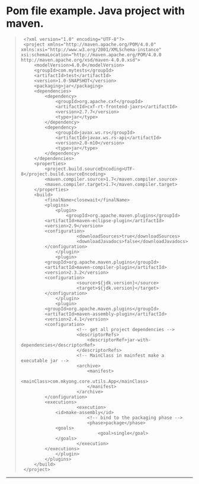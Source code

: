 # Pom file example. Java project with maven. 

 >      <?xml version="1.0" encoding="UTF-8"?>
 >      <project xmlns="http://maven.apache.org/POM/4.0.0" xmlns:xsi="http://www.w3.org/2001/XMLSchema-instance" xsi:schemaLocation="http://maven.apache.org/POM/4.0.0 http://maven.apache.org/xsd/maven-4.0.0.xsd">
 >          <modelVersion>4.0.0</modelVersion>
 >          <groupId>com.mytests</groupId>
 >          <artifactId>test</artifactId>
 >          <version>1.0-SNAPSHOT</version>
 >          <packaging>jar</packaging>
 >          <dependencies>
 >              <dependency>
 >                  <groupId>org.apache.cxf</groupId>
 >                  <artifactId>cxf-rt-frontend-jaxrs</artifactId>
 >                  <version>2.7.7</version>
 >                  <type>jar</type>
 >              </dependency>
 >              <dependency>
 >                  <groupId>javax.ws.rs</groupId>
 >                  <artifactId>javax.ws.rs-api</artifactId>
 >                  <version>2.0-m10</version>
 >                  <type>jar</type>
 >              </dependency>
 >          </dependencies>
 >          <properties>
 >              <project.build.sourceEncoding>UTF-8</project.build.sourceEncoding>
 >              <maven.compiler.source>1.7</maven.compiler.source>
 >              <maven.compiler.target>1.7</maven.compiler.target>
 >          </properties>    
 >          <build>
 >              <finalName>closewait</finalName>
 >              <plugins>
 >                  <plugin>
 >                      <groupId>org.apache.maven.plugins</groupId>
 >      		<artifactId>maven-eclipse-plugin</artifactId>
 >      		<version>2.9</version>
 >      		<configuration>
 >                          <downloadSources>true</downloadSources>
 >                          <downloadJavadocs>false</downloadJavadocs>
 >      		</configuration>
 >                  </plugin>
 >                  <plugin>
 >      		<groupId>org.apache.maven.plugins</groupId>
 >      		<artifactId>maven-compiler-plugin</artifactId>
 >      		<version>2.3.2</version>
 >      		<configuration>
 >                          <source>${jdk.version}</source>
 >                          <target>${jdk.version}</target>
 >      		</configuration>
 >                  </plugin>
 >                  <plugin>
 >      		<groupId>org.apache.maven.plugins</groupId>
 >      		<artifactId>maven-assembly-plugin</artifactId>
 >      		<version>2.4.1</version>
 >      		<configuration>
 >                          <!-- get all project dependencies -->
 >                          <descriptorRefs>
 >                              <descriptorRef>jar-with-dependencies</descriptorRef>
 >                          </descriptorRefs>
 >                          <!-- MainClass in mainfest make a executable jar -->
 >                          <archive>
 >                              <manifest>
 >                                  <mainClass>com.mkyong.core.utils.App</mainClass>
 >                              </manifest>
 >                          </archive>
 >      		</configuration>
 >      		<executions>
 >                          <execution>
 >      			<id>make-assembly</id>
 >                              <!-- bind to the packaging phase -->
 >                              <phase>package</phase> 
 >      			<goals>
 >                                  <goal>single</goal>
 >      			</goals>
 >                          </execution>
 >      		</executions>
 >                  </plugin>
 >              </plugins>
 >          </build>
 >      </project>      
***
